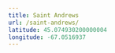 ```yaml
---
title: Saint Andrews
url: /saint-andrews/
latitude: 45.074930200000004
longitude: -67.0516937
---
```

